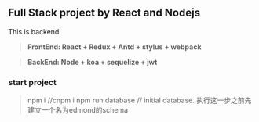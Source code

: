 ## Full Stack project by React and Nodejs

This is backend

> **FrontEnd: React + Redux + Antd + stylus + webpack**

> **BackEnd: Node + koa + sequelize + jwt**

### start project
> npm i //cnpm i
> npm run database // initial database. 执行这一步之前先建立一个名为edmond的schema


